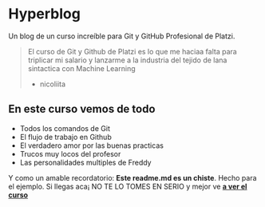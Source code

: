 # Hyperblog 
Un blog de un curso increíble para Git y GitHub Profesional de Platzi.

> El curso de Git y Github de Platzi es lo que me haciaa falta para triplicar mi salario y lanzarme a la industria del tejido de lana sintactica con Machine Learning
> - nicoliita

## En este curso vemos de todo
* Todos los comandos de Git
* El flujo de trabajo en Github
* El verdadero amor por las buenas practicas
* Trucos muy locos del profesor
* Las personalidades multiples de Freddy

Y como un amable recordatorio: **Este readme.md es un chiste**.  Hecho para el ejemplo. Si llegas aca¡ NO TE LO TOMES EN SERIO y mejor ve [**a ver el curso**](https://platzi.com/cursos/git-github/ "a ver el curso")
